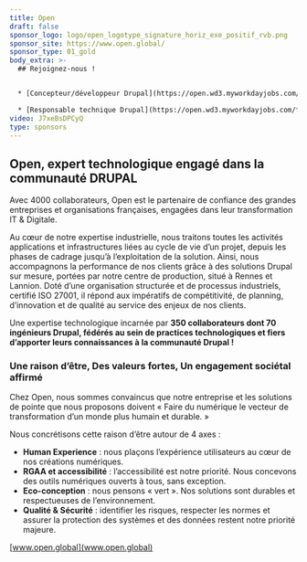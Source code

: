 ```yaml
---
title: Open
draft: false
sponsor_logo: logo/open_logotype_signature_horiz_exe_positif_rvb.png
sponsor_site: https://www.open.global/
sponsor_type: 01_gold
body_extra: >-
  ## Rejoignez-nous !


  * [Concepteur/développeur Drupal](https://open.wd3.myworkdayjobs.com/fr-FR/OPEN/details/Concepteur-Dveloppeur-Drupal-H-F_R8278-1?q=drupal&locations=d2cdaf361026014fa8795a74441af008)

  * [Responsable technique Drupal](https://open.wd3.myworkdayjobs.com/fr-FR/OPEN/details/Responsable-technique-DRUPAL-H-F_R10425?q=drupal&locations=d2cdaf361026014fa8795a74441af008)
video: J7xeBsDPCyQ
type: sponsors
---
```

## Open, expert technologique engagé dans la communauté DRUPAL

Avec 4000 collaborateurs, Open est le partenaire de confiance des grandes entreprises et organisations françaises, engagées dans leur transformation IT & Digitale.

Au cœur de notre expertise industrielle, nous traitons toutes les activités applications et infrastructures liées au cycle de vie d’un projet, depuis les phases de cadrage jusqu’à l’exploitation de la solution. Ainsi, nous accompagnons la performance de nos clients grâce à des solutions Drupal sur mesure, portées par notre centre de production, situé à Rennes et Lannion. Doté d’une organisation structurée et de processus industriels, certifié ISO 27001, il répond aux impératifs de compétitivité, de planning, d’innovation et de qualité au service des enjeux de nos clients.

Une expertise technologique incarnée par **350 collaborateurs dont 70 ingénieurs Drupal, fédérés au sein de practices technologiques et fiers d’apporter leurs connaissances à la communauté Drupal !**

### Une raison d’être, Des valeurs fortes, Un engagement sociétal affirmé

Chez Open, nous sommes convaincus que notre entreprise et les solutions de pointe que nous proposons doivent « Faire du numérique le vecteur de transformation d’un monde plus humain et durable. »

Nous concrétisons cette raison d’être autour de 4 axes :  

* **Human Experience** : nous plaçons l’expérience utilisateurs au cœur de nos créations numériques.
* **RGAA et accessibilité** : l’accessibilité est notre priorité. Nous concevons des outils numériques ouverts à tous, sans exception.
* **Eco-conception** : nous pensons « vert ». Nos solutions sont durables et respectueuses de l’environnement.
* **Qualité & Sécurité** : identifier les risques, respecter les normes et assurer la protection des systèmes et des données restent notre priorité majeure.  

[www.open.global](www.open.global)
